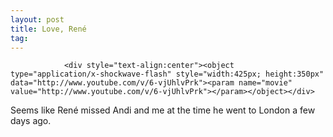 ```yaml
---
layout: post
title: Love, René
tag: 
---
```



                <div style="text-align:center"><object type="application/x-shockwave-flash" style="width:425px; height:350px" data="http://www.youtube.com/v/6-vjUhlvPrk"><param name="movie" value="http://www.youtube.com/v/6-vjUhlvPrk"></param></object></div>
<p>Seems like Ren&eacute; missed Andi and me at the time he went to London a few days ago.</p>
            
